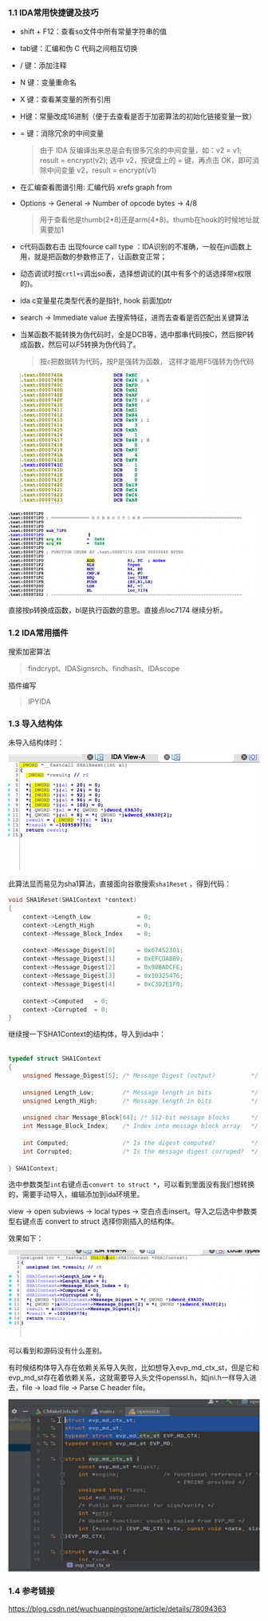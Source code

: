 ### 1.1 IDA常用快捷键及技巧

- shift + F12：查看so文件中所有常量字符串的值

- tab键：汇编和伪 C 代码之间相互切换

- / 键：添加注释

- N 键：变量重命名

- X 键：查看某变量的所有引用

- H键：常量改成16进制（便于去查看是否于加密算法的初始化链接变量一致）

- = 键：消除冗余的中间变量

  > 由于 IDA 反编译出来总是会有很多冗余的中间变量，如：v2 = v1; result = encrypt(v2); 选中 v2，按键盘上的 = 键，再点击 OK，即可消除中间变量 v2，result = encrypt(v1)

- 在汇编查看图谱引用: 汇编代码 xrefs graph from

- Options -> General -> Number of opcode bytes -> 4/8 

  > 用于查看他是thumb(2\*8)还是arm(4\*8)。thumb在hook的时候地址就需要加1

- c代码函数右击 出现fource call type ：IDA识别的不准确，一般在jni函数上用，就是把函数的参数修正了，让函数变正常；

- 动态调试时按`crtl+s`调出so表，选择想调试的(其中有多个的话选择带x权限的)。

- ida c变量星花类型代表的是指针, hook 前面加ptr

- search -> Immediate value 去搜索特征，进而去查看是否匹配出关键算法

- 当某函数不能转换为伪代码时，全是DCB等，选中那串代码按C，然后按P转成函数，然后可以F5转换为伪代码了。

  > 按`c`把数据转为代码，按P是强转为函数， 这样才能用F5强转为伪代码

  ![](pic/01.a.png)



![](pic/01.b.png)

直接按p转换成函数，bl是执行函数的意思。直接点loc7174 继续分析。



### 1.2 IDA常用插件

搜索加密算法

> findcrypt、IDASignsrch、findhash、IDAscope

插件编写

> IPYIDA



### 1.3 导入结构体

未导入结构体时：

![](pic/02.a.png)

此算法显而易见为sha1算法，直接面向谷歌搜索`sha1Reset` ，得到代码：

```c
void SHA1Reset(SHA1Context *context)
{
    context->Length_Low             = 0;
    context->Length_High            = 0;
    context->Message_Block_Index    = 0;
 
    context->Message_Digest[0]      = 0x67452301;
    context->Message_Digest[1]      = 0xEFCDAB89;
    context->Message_Digest[2]      = 0x98BADCFE;
    context->Message_Digest[3]      = 0x10325476;
    context->Message_Digest[4]      = 0xC3D2E1F0;
 
    context->Computed   = 0;
    context->Corrupted  = 0;
}
```

继续搜一下SHA1Context的结构体，导入到ida中：

```c

typedef struct SHA1Context
{
    unsigned Message_Digest[5]; /* Message Digest (output)          */
 
    unsigned Length_Low;        /* Message length in bits           */
    unsigned Length_High;       /* Message length in bits           */
 
    unsigned char Message_Block[64]; /* 512-bit message blocks      */
    int Message_Block_Index;    /* Index into message block array   */
 
    int Computed;               /* Is the digest computed?          */
    int Corrupted;              /* Is the message digest corruped?  */

} SHA1Context;
```

选中参数类型`int`右键点击`convert to struct *`，可以看到里面没有我们想转换的，需要手动导入，编辑添加到ida环境里。

view -> open subviews -> local types -> 空白点击insert。导入之后选中参数类型右键点击 convert to struct 选择你刚插入的结构体。

效果如下：

![](pic/02.b.png)

可以看到和源码没有什么差别。

有时候结构体导入存在依赖关系导入失败，比如想导入evp_md_ctx_st，但是它和evp_md_st存在着依赖关系，这就需要导入头文件openssl.h，如jni.h一样导入进去，file -> load file -> Parse C header file。

![](pic/02.c.png)



### 1.4 参考链接

https://blog.csdn.net/wuchuanpingstone/article/details/78094363
